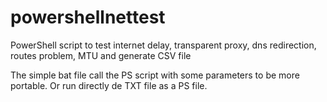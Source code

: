 # powershellnettest
PowerShell script to test internet delay, transparent proxy, dns redirection, routes problem, MTU and generate CSV file

The simple bat file call the PS script with some parameters to be more portable. Or run directly de TXT file as a PS file.
